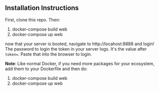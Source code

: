 ## Installation Instructions

First, clone this repo. Then:

1. docker-compose build web
2. docker-compose up web

now that your server is booted, navigate to http://locahost:8888 and login!
The password to login the token in your server logs. It's the value after `token=`.
Paste that into the browser to login.

**Note**: Like normal Docker, if you need more packages for your ecosystem, add them to your Dockerfile and then do:

1. docker-compose build web
2. docker-compose up web
